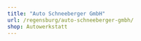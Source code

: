 ```yaml
---
title: "Auto Schneeberger GmbH"
url: /regensburg/auto-schneeberger-gmbh/
shop: Autowerkstatt
---
```

